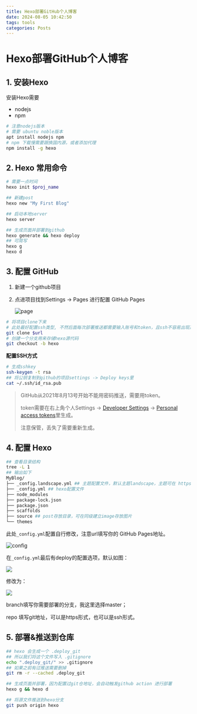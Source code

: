 ```yaml
---
title: Hexo部署GitHub个人博客
date: 2024-08-05 10:42:50
tags: tools
categories: Posts
---
```


# Hexo部署GitHub个人博客

## 1. 安装Hexo

安装Hexo需要

- nodejs
- npm

```bash
# 注意nodejs版本
# 需要 ubuntu noble版本
apt install nodejs npm
# npm 下载慢需要跟换国内源，或者添加代理
npm install -g hexo
```

## 2. Hexo 常用命令

```bash
# 需要一点时间
hexo init $proj_name

## 新建post
hexo new "My First Blog"

## 启动本地server
hexo server

## 生成页面并部署到github
hexo generate && hexo deploy
## 可简写
hexo g
hexo d
```

## 3. 配置 GitHub

1. 新建一个github项目

2. 点进项目找到Settings -> Pages 进行配置 GitHub Pages

   ![page](../images/deploy-hexo/page.png)

```bash
# 将项目clone下来
# 此处最好配置ssh类型, 不然后面每次部署推送都需要输入账号和token，且ssh不容易出现某些网络问题
git clone $url
# 创建一个分支用来存储hexo源代码
git checkout -b hexo
```

**配置SSH方式**

```bash
# 生成sshkey
ssh-keygen -t rsa
## 将公钥复制到github的项目settings -> Deploy keys里
cat ~/.ssh/id_rsa.pub
```
> GitHub从2021年8月13号开始不能用密码推送，需要用token。
>
> token需要在右上角个人Settings -> [Developer Settings](https://github.com/settings/apps) -> [Personal access tokens](https://github.com/settings/tokens)里生成。
>
> 注意保管，丢失了需要重新生成。


## 4. 配置 Hexo

```bash
## 查看目录结构
tree -L 1 
## 输出如下
MyBlog/
├── _config.landscape.yml ## 主题配置文件，默认主题landscape，主题可在 https://hexo.io/themes/ 官网自行寻找
├── _config.yml ## hexo配置文件
├── node_modules
├── package-lock.json
├── package.json
├── scaffolds
├── source ## post存放目录，可在同级建立image存放图片
└── themes
```

此处`_config.yml`配置自行修改，注意url填写你的 GitHub Pages地址。

![config](../images/deploy-hexo/config.png)

在`_config.yml`最后有deploy的配置选项，默认如图：

![](../images/deploy-hexo/deploy-config.png)

修改为：

![](../images/deploy-hexo/deploy-git.png)

branch填写你需要部署的分支，我这里选择master；

repo 填写git地址，可以是https形式，也可以是ssh形式。

## 5. 部署&推送到仓库

```bash
## hexo 会生成一个 .deploy_git
## 所以我们将这个文件写入 .gitignore
echo ".deploy_git/" >> .gitignore
## 如果之前有过推送需要删掉
git rm -r --cached .deploy_git

## 生成页面并部署，因为配置过git仓地址，会自动触发github action 进行部署
hexo g && hexo d

## 将源文件推送到hexo分支
git push origin hexo

```

